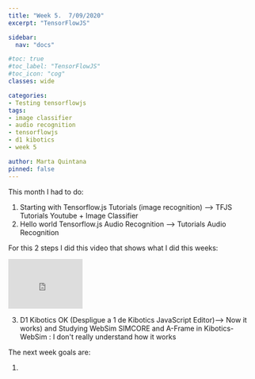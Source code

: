 ```yaml
---
title: "Week 5.  7/09/2020"
excerpt: "TensorFlowJS"

sidebar:
  nav: "docs"

#toc: true
#toc_label: "TensorFlowJS"
#toc_icon: "cog"
classes: wide

categories:
- Testing tensorflowjs
tags:
- image classifier
- audio recognition
- tensorflowjs
- d1 kibotics
- week 5

author: Marta Quintana
pinned: false
---
```


This month I had to do:

1. Starting with Tensorflow.js Tutorials (image recognition) --> TFJS Tutorials Youtube + Image Classifier 
2. Hello world Tensorflow.js Audio Recognition --> Tutorials Audio Recognition

For this 2 steps I did this video that shows what I did this weeks:

<iframe width="150" height="100" src="https://youtube.com/embed/x8sUG1CyLdc" frameborder="0" allow="autoplay; encrypted-media" allowfullscreen></iframe>



3. D1 Kibotics OK (Despligue a 1 de Kibotics  JavaScript Editor)--> Now it works) and Studying WebSim SIMCORE and A-Frame in Kibotics-WebSim : I don't really understand how it works



The next week goals are:

1.
